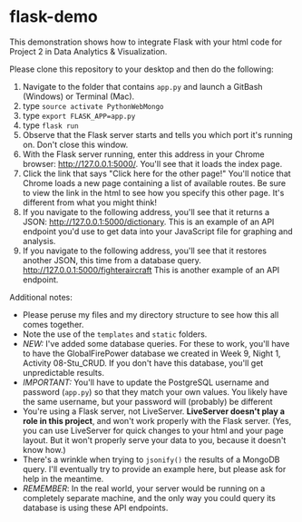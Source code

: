 # flask-demo
This demonstration shows how to integrate Flask with your html code for Project 2 in Data Analytics &amp; Visualization. 


Please clone this repository to your desktop and then do the following:

1. Navigate to the folder that contains ``app.py`` and launch a GitBash (Windows) or Terminal (Mac). 
2. type ``source activate PythonWebMongo``
3. type ``export FLASK_APP=app.py``
4. type ``flask run``
5. Observe that the Flask server starts and tells you which port it's running on. Don't close this window.
6. With the Flask server running, enter this address in your Chrome browser: http://127.0.0.1:5000/. You'll see that it loads the index page. 
7. Click the link that says "Click here for the other page!" You'll notice that Chrome loads a new page containing a list of available routes. Be sure to view the link in the html to see how you specify this other page. It's different from what you might think!
8. If you navigate to the following address, you'll see that it returns a JSON: http://127.0.0.1:5000/dictionary. This is an example of an API endpoint you'd use to get data into your JavaScript file for graphing and analysis. 
9. If you navigate to the following address, you'll see that it restores another JSON, this time from a database query. http://127.0.0.1:5000/fighteraircraft This is another example of an API endpoint. 

Additional notes: 
* Please peruse my files and my directory structure to see how this all comes together.
* Note the use of the ``templates`` and ``static`` folders. 
* *NEW:* I've added some database queries. For these to work, you'll have to have the GlobalFirePower database we created in Week 9, Night 1, Activity 08-Stu_CRUD. If you don't have this database, you'll get unpredictable results.
* *IMPORTANT:* You'll have to update the PostgreSQL username and password (``app.py``) so that they match your own values. You likely have the same username, but your password will (probably) be different
* You're using a Flask server, not LiveServer. **LiveServer doesn't play a role in this project**, and won't work properly with the Flask server. (Yes, you can use LiveServer for quick changes to your html and your page layout. But it won't properly serve your data to you, because it doesn't know how.)
* There's a wrinkle when trying to ``jsonify()`` the results of a MongoDB query. I'll eventually try to provide an example here, but please ask for help in the meantime.  
* *REMEMBER*: In the real world, your server would be running on a completely separate  machine, and the only way you could query its database is using these API endpoints. 


